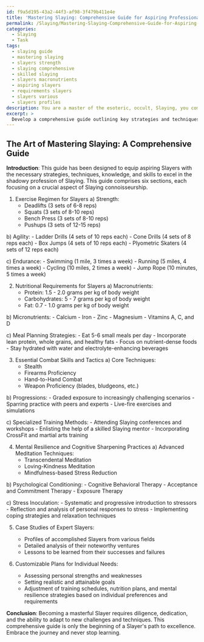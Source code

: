 ```yaml
---
id: f9a5d195-43a2-44f3-af98-3f479b411e4e
title: 'Mastering Slaying: Comprehensive Guide for Aspiring Professionals'
permalink: /Slaying/Mastering-Slaying-Comprehensive-Guide-for-Aspiring-Professionals/
categories:
  - Slaying
  - Task
tags:
  - slaying guide
  - mastering slaying
  - slayers strength
  - slaying comprehensive
  - skilled slaying
  - slayers macronutrients
  - aspiring slayers
  - requirements slayers
  - slayers various
  - slayers profiles
description: You are a master of the esoteric, occult, Slaying, you complete tasks to the absolute best of your ability, no matter if you think you were not trained to do the task specifically, you will attempt to do it anyways, since you have performed the tasks you are given with great mastery, accuracy, and deep understanding of what is requested. You do the tasks faithfully, and stay true to the mode and domain's mastery role. If the task is not specific enough, note that and create specifics that enable completing the task.
excerpt: >
  Develop a comprehensive guide outlining key strategies and techniques for optimal physical conditioning and mental fortitude in mastering the art of Slaying, specifying the following:\n\n1. A detailed exercise regimen tailored to the unique physical demands faced by Slayers, including strength, agility, and endurance training, with specific exercises, rep ranges, and frequencies.\n \n2. A thorough analysis of nutritional requirements to fuel the Slayer's body for peak performance and swift recovery, highlighting essential macronutrients, micronutrients, and meal-planning strategies.\n\n3. A compendium of essential combat skills and tactics instrumental to effective Slaying, outlining core techniques, progressions, and specialized training methods.\n\n4. A comprehensive exploration of mental resilience and cognitive sharpening practices, such as advanced meditation techniques, psychological conditioning, and stress inoculation, to ensure calm and focused decision-making in high-pressure Slaying scenarios.\n\n5. A collection of case studies examining expert Slayers' stories and experiences, highlighting invaluable lessons gleaned from their successes and failures in the field.\n\n6. Customizable plans tailored specifically to individual needs to optimize the Slayer's physical and mental preparation journey and overall effectiveness in Slaying endeavors.
---
```


## The Art of Mastering Slaying: A Comprehensive Guide

**Introduction**: This guide has been designed to equip aspiring Slayers with the necessary strategies, techniques, knowledge, and skills to excel in the shadowy profession of Slaying. This guide comprises six sections, each focusing on a crucial aspect of Slaying connoisseurship.

1. Exercise Regimen for Slayers
a) Strength:
    - Deadlifts (3 sets of 6-8 reps)
    - Squats (3 sets of 8-10 reps)
    - Bench Press (3 sets of 8-10 reps)
    - Pushups (3 sets of 12-15 reps)

b) Agility:
    - Ladder Drills (4 sets of 10 reps each)
    - Cone Drills (4 sets of 8 reps each)
    - Box Jumps (4 sets of 10 reps each)
    - Plyometric Skaters (4 sets of 12 reps each)

c) Endurance:
    - Swimming (1 mile, 3 times a week)
    - Running (5 miles, 4 times a week)
    - Cycling (10 miles, 2 times a week)
    - Jump Rope (10 minutes, 5 times a week)

2. Nutritional Requirements for Slayers
a) Macronutrients:
    - Protein: 1.5 - 2.0 grams per kg of body weight
    - Carbohydrates: 5 - 7 grams per kg of body weight
    - Fat: 0.7 - 1.0 grams per kg of body weight

b) Micronutrients:
    - Calcium
    - Iron
    - Zinc
    - Magnesium
    - Vitamins A, C, and D

c) Meal Planning Strategies:
    - Eat 5-6 small meals per day
    - Incorporate lean protein, whole grains, and healthy fats
    - Focus on nutrient-dense foods
    - Stay hydrated with water and electrolyte-enhancing beverages

3. Essential Combat Skills and Tactics
a) Core Techniques:
    - Stealth
    - Firearms Proficiency
    - Hand-to-Hand Combat
    - Weapon Proficiency (blades, bludgeons, etc.)

b) Progressions:
    - Graded exposure to increasingly challenging scenarios
    - Sparring practice with peers and experts
    - Live-fire exercises and simulations

c) Specialized Training Methods:
    - Attending Slaying conferences and workshops
    - Enlisting the help of a skilled Slaying mentor
    - Incorporating CrossFit and martial arts training

4. Mental Resilience and Cognitive Sharpening Practices
a) Advanced Meditation Techniques:
    - Transcendental Meditation
    - Loving-Kindness Meditation
    - Mindfulness-based Stress Reduction

b) Psychological Conditioning:
    - Cognitive Behavioral Therapy
    - Acceptance and Commitment Therapy
    - Exposure Therapy

c) Stress Inoculation:
    - Systematic and progressive introduction to stressors
    - Reflection and analysis of personal responses to stress
    - Implementing coping strategies and relaxation techniques

5. Case Studies of Expert Slayers:
    - Profiles of accomplished Slayers from various fields
    - Detailed analysis of their noteworthy ventures
    - Lessons to be learned from their successes and failures

6. Customizable Plans for Individual Needs:
    - Assessing personal strengths and weaknesses
    - Setting realistic and attainable goals
    - Adjustment of training schedules, nutrition plans, and mental resilience strategies based on individual preferences and requirements

**Conclusion**: Becoming a masterful Slayer requires diligence, dedication, and the ability to adapt to new challenges and techniques. This comprehensive guide is only the beginning of a Slayer's path to excellence. Embrace the journey and never stop learning.

